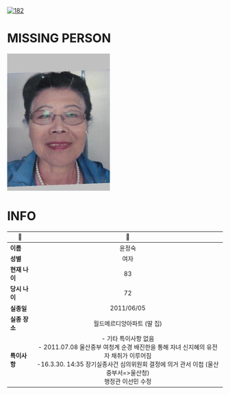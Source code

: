 [![182](https://img.shields.io/badge/%EC%8B%A4%EC%A2%85%EC%8B%A0%EA%B3%A0%EB%8A%94%20%EA%B5%AD%EB%B2%88%EC%97%86%EC%9D%B4-182-blue)](http://safe182.go.kr/index.do)

# MISSING PERSON

<img src="./missing_person.jpg">

# INFO

|🔑|💎|
|--|:--:|
|**이름**|윤정숙|
|**성별**|여자|
|**현재 나이**|83|
|**당시 나이**|72|
|**실종일**|2011/06/05|
|**실종 장소**|월드메르디앙아파트 (딸 집)|
|**특이사항**|- 기타 특이사항 없음</br>- 2011.07.08 울산중부 여청계 순경 배진한을 통해 자녀 신지혜의 유전자 채취가 이루어짐</br>-16.3.30. 14:35 장기실종사건 심의위원회 결정에 의거 관서 이첩 (울산중부서=>울산청)</br>   행정관 이선민 수정|
